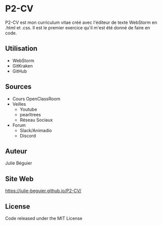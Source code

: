 # P2-CV  

P2-CV est mon curriculum vitae créé avec l'éditeur de texte WebStorm en .html et .css. Il est le premier exercice qu'il m'est été donné de faire en code. 

## Utilisation
- WebStorm  
- GitKraken  
- GitHub  

## Sources  
- Cours OpenClassRoom  
- Veilles  
  - Youtube  
  - pearltrees  
  - Réseau Sociaux  
- Forum  
  - Slack/Animadio  
  - Discord

## Auteur  
Julie Béguier  

## Site Web  
https://julie-beguier.github.io/P2-CV/

## License  
Code released under the MIT License 
